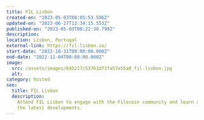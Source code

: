 ```yaml
---
title: FIL Lisbon
created-on: "2023-05-03T08:05:53.586Z"
updated-on: "2023-06-27T12:34:15.553Z"
published-on: "2023-05-03T08:22:38.798Z"
description:
location: Lisbon, Portugal
external-link: https://fil-lisbon.io/
start-date: "2022-10-31T00:00:00.000Z"
end-date: "2022-11-04T00:00:00.000Z"
image:
  src: /assets/images/645217c53763d71fa57e55a0_fil-lisbon.jpg
  alt:
category: hosted
seo:
  title: FIL Lisbon
  description:
    Attend FIL Lisbon to engage with the Filecoin community and learn about
    the latest developments.
---
```

